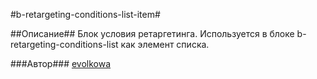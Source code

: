 #b-retargeting-conditions-list-item#

##Описание##
Блок условия ретаргетинга.
Используется в блоке b-retargeting-conditions-list как элемент списка.

###Автор###
[evolkowa](https://staff.yandex-team.ru/evolkowa)
